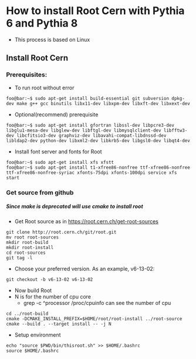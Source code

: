 # How to install Root Cern with Pythia 6 and Pythia 8

- This process is based on Linux

## Install Root Cern

### Prerequisites:
- To run root without error

~~~
foo@bar:~$ sudo apt-get install build-essential git subversion dpkg-dev make g++ gcc binutils libx11-dev libxpm-dev libxft-dev libxext-dev
~~~

- Optional(recommend) prerequisite

~~~
foo@bar:~$ sudo apt-get install gfortran libssl-dev libpcre3-dev libglu1-mesa-dev libglew-dev libftgl-dev libmysqlclient-dev libfftw3-dev libcfitsio3-dev graphviz-dev libavahi-compat-libdnssd-dev libldap2-dev python-dev libxml2-dev libkrb5-dev libgsl0-dev libqt4-dev
~~~

- Install font server and fonts for Root

~~~
foo@bar:~$ sudo apt-get install xfs xfstt
foo@bar:~$ sudo apt-get install t1-xfree86-nonfree ttf-xfree86-nonfree ttf-xfree86-nonfree-syriac xfonts-75dpi xfonts-100dpi service xfs start
~~~

### Get source from github

##### Since make is deprecated will use cmake to install root

- Get Root source as in <https://root.cern.ch/get-root-sources>

~~~
git clone http://root.cern.ch/git/root.git
mv root root-sources
mkdir root-build
mkdir root-install
cd root-sources
git tag -l
~~~

- Choose your preferred version. As an example, v6-13-02:

~~~
git checkout -b v6-13-02 v6-13-02
~~~

- Now build Root
 - N is for the number of cpu core
     - grep -c ^processor /proc/cpuinfo can see the number of cpu

~~~
cd ../root-build
cmake -DCMAKE_INSTALL_PREFIX=$HOME/root/root-install ../root-source
cmake --build . --target install -- -j N
~~~

- Setup environment

~~~
echo "source $PWD/bin/thisroot.sh" >> $HOME/.bashrc
source $HOME/.bashrc
~~~

